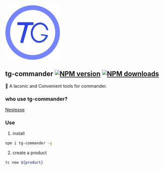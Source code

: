 <div style="align: center">
    <img src="./assets/logo.png"/>
</div>

## tg-commander [![NPM version](https://img.shields.io/npm/v/tg-commander.svg?style=flat-square)](https://npmjs.com/package/tg-commander) [![NPM downloads](https://img.shields.io/npm/dm/tg-commander.svg?style=flat-square)](https://npmjs.com/package/tg-commander)

:dart: A laconic and Convenient tools for commander.

### who use tg-commander?

[Nestease](https://www.163.com/)

### Use

1. install

```bash
npm i tg-commander -g
```

2. create a product

```bash
tc new ${product}
```


